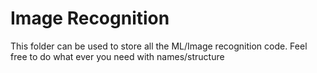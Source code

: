# Image Recognition

This folder can be used to store all the ML/Image recognition code. Feel free to do what ever you need with names/structure
